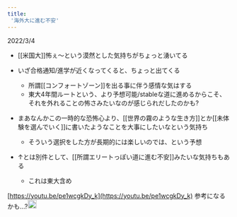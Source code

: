 ```yaml
---
title:
 '海外大に進む不安'
---
```


2022/3/4
- [[米国大]]怖ぇ〜という漠然とした気持ちがちょっと湧いてる
- いざ合格通知/進学が近くなってくると、ちょっと出てくる
    - 所謂[[コンフォートゾーン]]を出る事に伴う感情な気はする
    - 東大4年間ルートという、より予想可能/stableな道に進めるからこそ、それを外れることの怖さみたいなのが感じられだしたのかも?
- まあなんかこの一時的な恐怖心より、[[世界の霧のような生き方]]とか[[未体験を選んでいく]]に書いたようなことを大事にしたいなという気持ち
    - そういう選択をした方が長期的には楽しいのでは、という予想

- ↑とは別件として、[[所謂エリートっぽい道に進む不安]]みたいな気持ちもある
    - これは東大含め

[https://youtu.be/pe1wcgkDy_k](https://youtu.be/pe1wcgkDy_k)
参考になるかも...?<img src='https://scrapbox.io/api/pages/blu3mo-public/rickshinmi/icon' alt='rickshinmi.icon' height="19.5"/>
